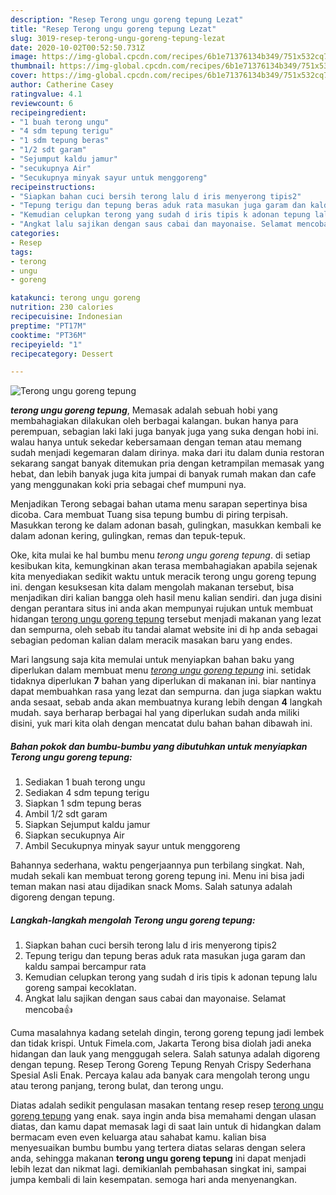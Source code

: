 ```yaml
---
description: "Resep Terong ungu goreng tepung Lezat"
title: "Resep Terong ungu goreng tepung Lezat"
slug: 3019-resep-terong-ungu-goreng-tepung-lezat
date: 2020-10-02T00:52:50.731Z
image: https://img-global.cpcdn.com/recipes/6b1e71376134b349/751x532cq70/terong-ungu-goreng-tepung-foto-resep-utama.jpg
thumbnail: https://img-global.cpcdn.com/recipes/6b1e71376134b349/751x532cq70/terong-ungu-goreng-tepung-foto-resep-utama.jpg
cover: https://img-global.cpcdn.com/recipes/6b1e71376134b349/751x532cq70/terong-ungu-goreng-tepung-foto-resep-utama.jpg
author: Catherine Casey
ratingvalue: 4.1
reviewcount: 6
recipeingredient:
- "1 buah terong ungu"
- "4 sdm tepung terigu"
- "1 sdm tepung beras"
- "1/2 sdt garam"
- "Sejumput kaldu jamur"
- "secukupnya Air"
- "Secukupnya minyak sayur untuk menggoreng"
recipeinstructions:
- "Siapkan bahan cuci bersih terong lalu d iris menyerong tipis2"
- "Tepung terigu dan tepung beras aduk rata masukan juga garam dan kaldu sampai bercampur rata"
- "Kemudian celupkan terong yang sudah d iris tipis k adonan tepung lalu goreng sampai kecoklatan."
- "Angkat lalu sajikan dengan saus cabai dan mayonaise. Selamat mencoba👍"
categories:
- Resep
tags:
- terong
- ungu
- goreng

katakunci: terong ungu goreng 
nutrition: 230 calories
recipecuisine: Indonesian
preptime: "PT17M"
cooktime: "PT36M"
recipeyield: "1"
recipecategory: Dessert

---
```



![Terong ungu goreng tepung](https://img-global.cpcdn.com/recipes/6b1e71376134b349/751x532cq70/terong-ungu-goreng-tepung-foto-resep-utama.jpg)

<b><i>terong ungu goreng tepung</i></b>, Memasak adalah sebuah hobi yang membahagiakan dilakukan oleh berbagai kalangan. bukan hanya para perempuan, sebagian laki laki juga banyak juga yang suka dengan hobi ini. walau hanya untuk sekedar kebersamaan dengan teman atau memang sudah menjadi kegemaran dalam dirinya. maka dari itu dalam dunia restoran sekarang sangat banyak ditemukan pria dengan ketrampilan memasak yang hebat, dan lebih banyak juga kita jumpai di banyak rumah makan dan cafe yang menggunakan koki pria sebagai chef mumpuni nya.

Menjadikan Terong sebagai bahan utama menu sarapan sepertinya bisa dicoba. Cara membuat Tuang sisa tepung bumbu di piring terpisah. Masukkan terong ke dalam adonan basah, gulingkan, masukkan kembali ke dalam adonan kering, gulingkan, remas dan tepuk-tepuk.

Oke, kita mulai ke hal bumbu menu <i>terong ungu goreng tepung</i>. di setiap kesibukan kita, kemungkinan akan terasa membahagiakan apabila sejenak kita menyediakan sedikit waktu untuk meracik terong ungu goreng tepung ini. dengan kesuksesan kita dalam mengolah makanan tersebut, bisa menjadikan diri kalian bangga oleh hasil menu kalian sendiri. dan juga disini dengan perantara situs ini anda akan mempunyai rujukan untuk membuat hidangan <u>terong ungu goreng tepung</u> tersebut menjadi makanan yang lezat dan sempurna, oleh sebab itu tandai alamat website ini di hp anda sebagai sebagian pedoman kalian dalam meracik masakan baru yang endes.


Mari langsung saja kita memulai untuk menyiapkan bahan baku yang diperlukan dalam membuat menu <u><i>terong ungu goreng tepung</i></u> ini. setidak tidaknya diperlukan <b>7</b> bahan yang diperlukan di makanan ini. biar nantinya dapat membuahkan rasa yang lezat dan sempurna. dan juga siapkan waktu anda sesaat, sebab anda akan membuatnya kurang lebih dengan <b>4</b> langkah mudah. saya berharap berbagai hal yang diperlukan sudah anda miliki disini, yuk mari kita olah dengan mencatat dulu bahan bahan dibawah ini.

<!--inarticleads1-->

##### Bahan pokok dan bumbu-bumbu yang dibutuhkan untuk menyiapkan Terong ungu goreng tepung:

1. Sediakan 1 buah terong ungu
1. Sediakan 4 sdm tepung terigu
1. Siapkan 1 sdm tepung beras
1. Ambil 1/2 sdt garam
1. Siapkan Sejumput kaldu jamur
1. Siapkan secukupnya Air
1. Ambil Secukupnya minyak sayur untuk menggoreng


Bahannya sederhana, waktu pengerjaannya pun terbilang singkat. Nah, mudah sekali kan membuat terong goreng tepung ini. Menu ini bisa jadi teman makan nasi atau dijadikan snack Moms. Salah satunya adalah digoreng dengan tepung. 

<!--inarticleads2-->

##### Langkah-langkah mengolah Terong ungu goreng tepung:

1. Siapkan bahan cuci bersih terong lalu d iris menyerong tipis2
1. Tepung terigu dan tepung beras aduk rata masukan juga garam dan kaldu sampai bercampur rata
1. Kemudian celupkan terong yang sudah d iris tipis k adonan tepung lalu goreng sampai kecoklatan.
1. Angkat lalu sajikan dengan saus cabai dan mayonaise. Selamat mencoba👍


Cuma masalahnya kadang setelah dingin, terong goreng tepung jadi lembek dan tidak krispi. Untuk Fimela.com, Jakarta Terong bisa diolah jadi aneka hidangan dan lauk yang menggugah selera. Salah satunya adalah digoreng dengan tepung. Resep Terong Goreng Tepung Renyah Crispy Sederhana Spesial Asli Enak. Percaya kalau ada banyak cara mengolah terong ungu atau terong panjang, terong bulat, dan terong ungu. 

Diatas adalah sedikit pengulasan masakan tentang resep resep <u>terong ungu goreng tepung</u> yang enak. saya ingin anda bisa memahami dengan ulasan diatas, dan kamu dapat memasak lagi di saat lain untuk di hidangkan dalam bermacam even even keluarga atau sahabat kamu. kalian bisa menyesuaikan bumbu bumbu yang tertera diatas selaras dengan selera anda, sehingga makanan <b>terong ungu goreng tepung</b> ini dapat menjadi lebih lezat dan nikmat lagi. demikianlah pembahasan singkat ini, sampai jumpa kembali di lain kesempatan. semoga hari anda menyenangkan.
